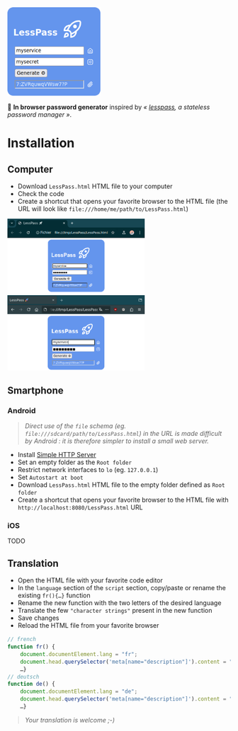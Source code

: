 <img alt="LessPass" src="LessPassword.png" width="210px"/>

🔑 **In browser password generator** inspired by _« [lesspass](https://github.com/lesspass/lesspass), a stateless password manager »_.

# Installation

## Computer

- Download `LessPass.html` HTML file to your computer
- Check the code
- Create a shortcut that opens your favorite browser to the HTML file (the URL will look like `file:///home/me/path/to/LessPass.html`)

<img alt="Chromium" src="computer.chromium.png" width="310px"/> <img alt="Firefox" src="computer.firefox.png" width="310px"/>


## Smartphone

### Android

> _Direct use of the `file` schema (eg. `file:///sdcard/path/to/LessPass.html`) in the URL is made difficult by Android : it is therefore simpler to install a small web server._

- Install [Simple HTTP Server](https://play.google.com/store/apps/details?id=com.phlox.simpleserver)
- Set an empty folder as the `Root folder`
- Restrict network interfaces to `lo` (eg. `127.0.0.1`)
- Set `Autostart at boot`
- Download `LessPass.html` HTML file to the empty folder defined as `Root folder`
- Create a shortcut that opens your favorite browser to the HTML file with `http://localhost:8080/LessPass.html` URL

### iOS

TODO


## Translation

- Open the HTML file with your favorite code editor
- In the `language` section of the `script` section, copy/paste or rename the existing `fr(){…}` function
- Rename the new function with the two letters of the desired language
- Translate the few `"character strings"` present in the new function
- Save changes
- Reload the HTML file from your favorite browser

```js
// french
function fr() {
	document.documentElement.lang = "fr";
	document.head.querySelector('meta[name="description"]').content = "Générateur de mot de passe";
	…}
// deutsch
function de() {
	document.documentElement.lang = "de";
	document.head.querySelector('meta[name="description"]').content = "Passwortgenerator";
	…}
```

> _Your translation is welcome ;-)_
